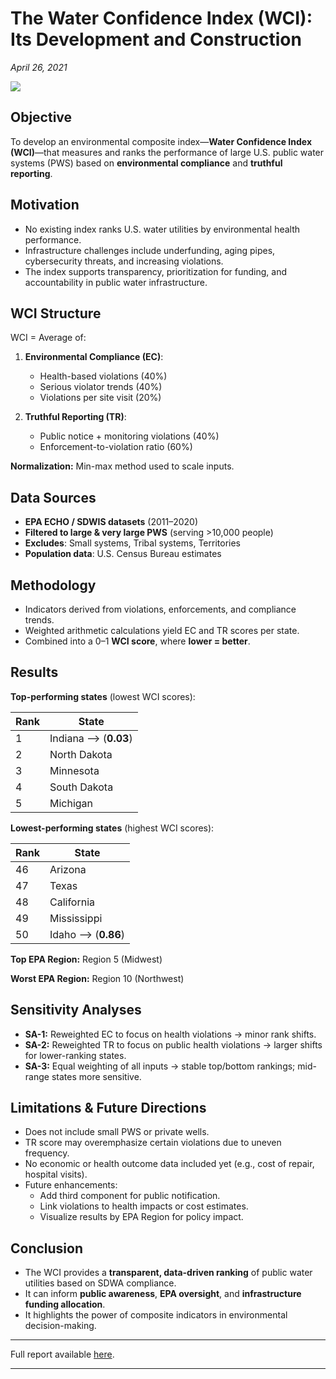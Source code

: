 
# The Water Confidence Index (WCI): Its Development and Construction
*April 26, 2021*

![](https://upload.wikimedia.org/wikipedia/commons/9/96/Iowa_-_American_Water_-_Davenport_Water_Tower_%2824259031639%29.jpg)


## Objective
To develop an environmental composite index—**Water Confidence Index (WCI)**—that measures and ranks the performance of large U.S. public water systems (PWS) based on **environmental compliance** and **truthful reporting**.


## Motivation

- No existing index ranks U.S. water utilities by environmental health performance.
- Infrastructure challenges include underfunding, aging pipes, cybersecurity threats, and increasing violations.
- The index supports transparency, prioritization for funding, and accountability in public water infrastructure.


## WCI Structure

WCI = Average of:

1. **Environmental Compliance (EC)**:
  
    - Health-based violations (40%)
    - Serious violator trends (40%)
    - Violations per site visit (20%)

2. **Truthful Reporting (TR)**:
  
     - Public notice + monitoring violations (40%)
     - Enforcement-to-violation ratio (60%)

**Normalization:** Min-max method used to scale inputs.


## Data Sources

- **EPA ECHO / SDWIS datasets** (2011–2020)
- **Filtered to large & very large PWS** (serving >10,000 people)
- **Excludes**: Small systems, Tribal systems, Territories
- **Population data**: U.S. Census Bureau estimates


## Methodology

- Indicators derived from violations, enforcements, and compliance trends.
- Weighted arithmetic calculations yield EC and TR scores per state.
- Combined into a 0–1 **WCI score**, where **lower = better**.


## Results

**Top-performing states** (lowest WCI scores):
     
| Rank | State         | 
|------|---------------|
| 1    | Indiana --> (**0.03**) |     
| 2    | North Dakota  |         
| 3    | Minnesota     |         
| 4    | South Dakota  |         
| 5    | Michigan      |         


**Lowest-performing states** (highest WCI scores):
    
| Rank | State       | 
|------|-------------|
| 46   | Arizona     |       
| 47   | Texas       |       
| 48   | California  |       
| 49   | Mississippi |       
| 50   | Idaho   --> (**0.86**)    | 

**Top EPA Region:** Region 5 (Midwest)

**Worst EPA Region:** Region 10 (Northwest)

## Sensitivity Analyses

- **SA-1:** Reweighted EC to focus on health violations → minor rank shifts.
- **SA-2:** Reweighted TR to focus on public health violations → larger shifts for lower-ranking states.
- **SA-3:** Equal weighting of all inputs → stable top/bottom rankings; mid-range states more sensitive.


## Limitations & Future Directions

- Does not include small PWS or private wells.
- TR score may overemphasize certain violations due to uneven frequency.
- No economic or health outcome data included yet (e.g., cost of repair, hospital visits).
- Future enhancements:
    - Add third component for public notification.
    - Link violations to health impacts or cost estimates.
    - Visualize results by EPA Region for policy impact.

## Conclusion

- The WCI provides a **transparent, data-driven ranking** of public water utilities based on SDWA compliance.
- It can inform **public awareness**, **EPA oversight**, and **infrastructure funding allocation**.
- It highlights the power of composite indicators in environmental decision-making.

---

Full report available [here](pdfs/Water_Confidence_Index.pdf).

---